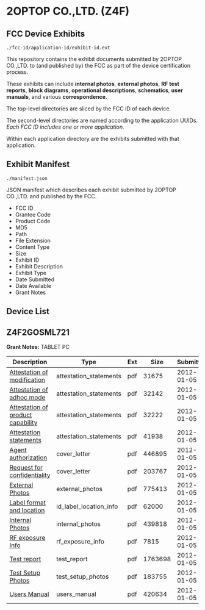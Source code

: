 # 2OPTOP CO.,LTD. (Z4F)
## FCC Device Exhibits

```
./fcc-id/application-id/exhibit-id.ext
```

This repository contains the exhibit documents submitted by 2OPTOP CO.,LTD. to (and published by) the FCC as part of the device certification process.

These exhibits can include **internal photos**, **external photos**, **RF test reports**, **block diagrams**, **operational descriptions**, **schematics**, **user manuals**, and various **correspondence**.

The top-level directories are sliced by the FCC ID of each device.

The second-level directories are named according to the application UUIDs. *Each FCC ID includes one or more application.*

Within each application directory are the exhibits submitted with that application. 

## Exhibit Manifest

```
./manifest.json
```

JSON manifest which describes each exhibit submitted by 2OPTOP CO.,LTD. and published by the FCC.

- FCC ID
- Grantee Code
- Product Code
- MD5
- Path
- File Extension
- Content Type
- Size
- Exhibit ID
- Exhibit Description
- Exhibit Type
- Date Submitted
- Date Available
- Grant Notes

## Device List
## Z4F2GOSML721
**Grant Notes:** TABLET PC

| Description | Type | Ext | Size | Submitted | Available |
| ----------- | ---- | --- | ---- | --------- | --------- |
| [Attestation of modification](Z4F2GOSML721/7f20db095e37eb59266acdbde4709329/1614347.pdf) | attestation_statements | pdf | 31675 | 2012-01-05 | 2012-01-05 |
| [Attestation of adhoc mode](Z4F2GOSML721/7f20db095e37eb59266acdbde4709329/1614348.pdf) | attestation_statements | pdf | 32142 | 2012-01-05 | 2012-01-05 |
| [Attestation of product capability](Z4F2GOSML721/7f20db095e37eb59266acdbde4709329/1614349.pdf) | attestation_statements | pdf | 32222 | 2012-01-05 | 2012-01-05 |
| [Attestation statements](Z4F2GOSML721/7f20db095e37eb59266acdbde4709329/1614351.pdf) | attestation_statements | pdf | 41938 | 2012-01-05 | 2012-01-05 |
| [Agent authorization](Z4F2GOSML721/7f20db095e37eb59266acdbde4709329/1614345.pdf) | cover_letter | pdf | 446895 | 2012-01-05 | 2012-01-05 |
| [Request for confidentiality](Z4F2GOSML721/7f20db095e37eb59266acdbde4709329/1614346.pdf) | cover_letter | pdf | 203767 | 2012-01-05 | 2012-01-05 |
| [External Photos](Z4F2GOSML721/7f20db095e37eb59266acdbde4709329/1614354.pdf) | external_photos | pdf | 775413 | 2012-01-05 | 2012-01-05 |
| [Label format and location](Z4F2GOSML721/7f20db095e37eb59266acdbde4709329/1614352.pdf) | id_label_location_info | pdf | 62000 | 2012-01-05 | 2012-01-05 |
| [Internal Photos](Z4F2GOSML721/7f20db095e37eb59266acdbde4709329/1614355.pdf) | internal_photos | pdf | 439818 | 2012-01-05 | 2012-01-05 |
| [RF exposure Info](Z4F2GOSML721/7f20db095e37eb59266acdbde4709329/1614357.pdf) | rf_exposure_info | pdf | 7815 | 2012-01-05 | 2012-01-05 |
| [Test report](Z4F2GOSML721/7f20db095e37eb59266acdbde4709329/1614350.pdf) | test_report | pdf | 1763698 | 2012-01-05 | 2012-01-05 |
| [Test Setup Photos](Z4F2GOSML721/7f20db095e37eb59266acdbde4709329/1614356.pdf) | test_setup_photos | pdf | 183755 | 2012-01-05 | 2012-01-05 |
| [Users Manual](Z4F2GOSML721/7f20db095e37eb59266acdbde4709329/1614353.pdf) | users_manual | pdf | 420634 | 2012-01-05 | 2012-01-05 |
